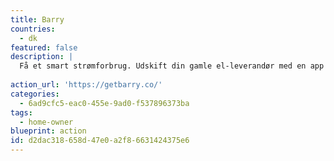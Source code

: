 ```yaml
---
title: Barry
countries:
  - dk
featured: false
description: |
  Få et smart strømforbrug. Udskift din gamle el-leverandør med en app til din strøm.
  
action_url: 'https://getbarry.co/'
categories:
  - 6ad9cfc5-eac0-455e-9ad0-f537896373ba
tags:
  - home-owner
blueprint: action
id: d2dac318-658d-47e0-a2f8-6631424375e6
---
```

